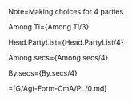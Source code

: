 Note=Making choices for 4 parties

Among.Ti={Among.Ti/3}

Head.PartyList={Head.PartyList/4}

Among.secs={Among.secs/4}

By.secs={By.secs/4}

=[G/Agt-Form-CmA/PL/0.md]
